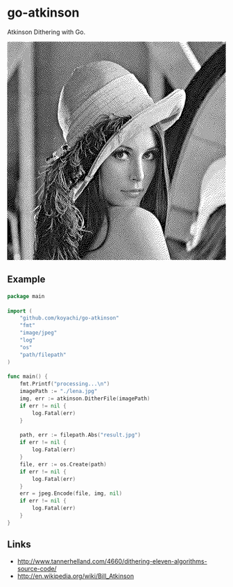 # go-atkinson

Atkinson Dithering with Go.

![lena.result.jpg](https://raw.githubusercontent.com/koyachi/go-atkinson/master/example/lena.result.jpg)


## Example

```go
package main

import (
	"github.com/koyachi/go-atkinson"
	"fmt"
	"image/jpeg"
	"log"
	"os"
	"path/filepath"
)

func main() {
	fmt.Printf("processing...\n")
	imagePath := "./lena.jpg"
	img, err := atkinson.DitherFile(imagePath)
	if err != nil {
		log.Fatal(err)
	}

	path, err := filepath.Abs("result.jpg")
	if err != nil {
		log.Fatal(err)
	}
	file, err := os.Create(path)
	if err != nil {
		log.Fatal(err)
	}
	err = jpeg.Encode(file, img, nil)
	if err != nil {
		log.Fatal(err)
	}
}
```


## Links

- http://www.tannerhelland.com/4660/dithering-eleven-algorithms-source-code/
- http://en.wikipedia.org/wiki/Bill_Atkinson
